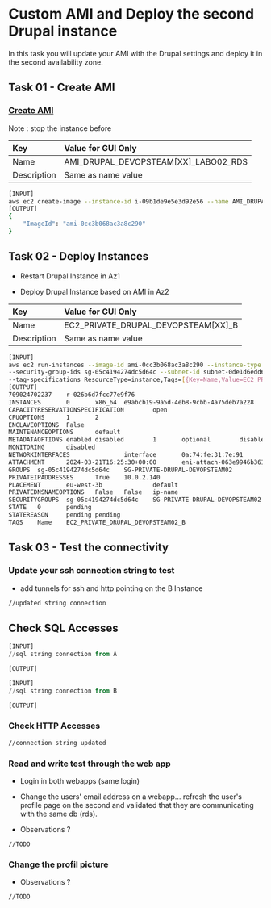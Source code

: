# Custom AMI and Deploy the second Drupal instance

In this task you will update your AMI with the Drupal settings and deploy it in the second availability zone.

## Task 01 - Create AMI

### [Create AMI](https://awscli.amazonaws.com/v2/documentation/api/latest/reference/ec2/create-image.html)

Note : stop the instance before

|Key|Value for GUI Only|
|:--|:--|
|Name|AMI_DRUPAL_DEVOPSTEAM[XX]_LABO02_RDS|
|Description|Same as name value|

```bash
[INPUT]
aws ec2 create-image --instance-id i-09b1de9e5e3d92e56 --name AMI_DRUPAL_DEVOPSTEAM02_LABO02_RDS
[OUTPUT]
{
    "ImageId": "ami-0cc3b068ac3a8c290"
}
```

## Task 02 - Deploy Instances

* Restart Drupal Instance in Az1

* Deploy Drupal Instance based on AMI in Az2

|Key|Value for GUI Only|
|:--|:--|
|Name|EC2_PRIVATE_DRUPAL_DEVOPSTEAM[XX]_B|
|Description|Same as name value|

```bash
[INPUT]
aws ec2 run-instances --image-id ami-0cc3b068ac3a8c290 --instance-type t3.micro --key-name CLD_KEY_DRUPAL_DEVOPSTEAM02
--security-group-ids sg-05c4194274dc5d64c --subnet-id subnet-0de1d6edd623c2dd3 --private-ip-address 10.0.2.140 
--tag-specifications ResourceType=instance,Tags=[{Key=Name,Value=EC2_PRIVATE_DRUPAL_DEVOPSTEAM02_B}]
[OUTPUT]
709024702237    r-026b6d7fcc77e9f76
INSTANCES       0       x86_64  e9abcb19-9a5d-4eb8-9cbb-4a75deb7a228    legacy-bios     False   True    xen     ami-0cc3b068ac3a8c290   i-0a6a5f3b8993a8786     t3.micro        CLD_KEY_DRUPAL_DEVOPSTEAM02     2024-03-21T16:25:30+00:00       ip-10-0-2-140.eu-west-3.compute.internal        10.0.2.140              /dev/xvda       ebs     True            subnet-0de1d6edd623c2dd3        hvm     vpc-03d46c285a2af77ba
CAPACITYRESERVATIONSPECIFICATION        open
CPUOPTIONS      1       2
ENCLAVEOPTIONS  False
MAINTENANCEOPTIONS      default
METADATAOPTIONS enabled disabled        1       optional        disabled        pending
MONITORING      disabled
NETWORKINTERFACES               interface       0a:74:fe:31:7e:91       eni-0ae1e101ec29986e2   709024702237    10.0.2.140      True    in-use  subnet-0de1d6edd623c2dd3        vpc-03d46c285a2af77ba
ATTACHMENT      2024-03-21T16:25:30+00:00       eni-attach-063e9946b3612a871    True    0       0       attaching
GROUPS  sg-05c4194274dc5d64c    SG-PRIVATE-DRUPAL-DEVOPSTEAM02
PRIVATEIPADDRESSES      True    10.0.2.140
PLACEMENT       eu-west-3b              default
PRIVATEDNSNAMEOPTIONS   False   False   ip-name
SECURITYGROUPS  sg-05c4194274dc5d64c    SG-PRIVATE-DRUPAL-DEVOPSTEAM02
STATE   0       pending
STATEREASON     pending pending
TAGS    Name    EC2_PRIVATE_DRUPAL_DEVOPSTEAM02_B
```

## Task 03 - Test the connectivity

### Update your ssh connection string to test

* add tunnels for ssh and http pointing on the B Instance

```bash
//updated string connection
```

## Check SQL Accesses

```sql
[INPUT]
//sql string connection from A

[OUTPUT]
```

```sql
[INPUT]
//sql string connection from B

[OUTPUT]
```

### Check HTTP Accesses

```bash
//connection string updated
```

### Read and write test through the web app

* Login in both webapps (same login)

* Change the users' email address on a webapp... refresh the user's profile page on the second and validated that they are communicating with the same db (rds).

* Observations ?

```
//TODO
```

### Change the profil picture

* Observations ?

```
//TODO
```